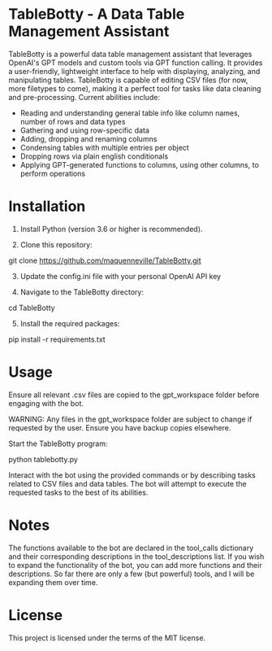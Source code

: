 # TableBotty - A Data Table Management Assistant

TableBotty is a powerful data table management assistant that leverages OpenAI's GPT models and custom tools via GPT function calling. It provides a user-friendly, lightweight interface to help with displaying, analyzing, and manipulating tables. TableBotty is capable of editing CSV files (for now, more filetypes to come), making it a perfect tool for tasks like data cleaning and pre-processing.  Current abilities include:

- Reading and understanding general table info like column names, number of rows and data types
- Gathering and using row-specific data
- Adding, dropping and renaming columns
- Condensing tables with multiple entries per object
- Dropping rows via plain english conditionals
- Applying GPT-generated functions to columns, using other columns, to perform operations 

# Installation
1. Install Python (version 3.6 or higher is recommended).

2. Clone this repository:

git clone https://github.com/maquenneville/TableBotty.git

3. Update the config.ini file with your personal OpenAI API key

4. Navigate to the TableBotty directory:

cd TableBotty

5. Install the required packages:

pip install -r requirements.txt

# Usage
Ensure all relevant .csv files are copied to the gpt_workspace folder before engaging with the bot.

WARNING: Any files in the gpt_workspace folder are subject to change if requested by the user. Ensure you have backup copies elsewhere.

Start the TableBotty program:

python tablebotty.py

Interact with the bot using the provided commands or by describing tasks related to CSV files and data tables. The bot will attempt to execute the requested tasks to the best of its abilities.

# Notes
The functions available to the bot are declared in the tool_calls dictionary and their corresponding descriptions in the tool_descriptions list. If you wish to expand the functionality of the bot, you can add more functions and their descriptions.  So far there are only a few (but powerful) tools, and I will be expanding them over time.

# License
This project is licensed under the terms of the MIT license.
